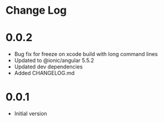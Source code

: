 # Change Log

# 0.0.2
* Bug fix for freeze on xcode build with long command lines
* Updated to @ionic/angular 5.5.2
* Updated dev dependencies
* Added CHANGELOG.md

# 0.0.1
* Initial version
